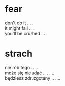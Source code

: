 # fear

don't do it . . .  
it might fail . . .  
you'll be crushed . . .  

# strach

nie rób tego . . ..  
może się nie udać .. . . ..  
będziesz zdruzgotany .. ....  